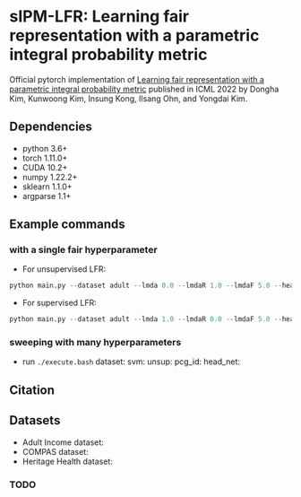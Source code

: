 # sIPM-LFR: Learning fair representation with a parametric integral probability metric

Official pytorch implementation of [Learning fair representation with a parametric integral probability metric](https://arxiv.org/abs/2202.02943) published in ICML 2022 by Dongha Kim, Kunwoong Kim, Insung Kong, Ilsang Ohn, and Yongdai Kim.


## Dependencies

- python 3.6+
- torch 1.11.0+
- CUDA 10.2+
- numpy 1.22.2+
- sklearn 1.1.0+
- argparse 1.1+

## Example commands

### with a single fair hyperparameter
- For unsupervised LFR:
```python
python main.py --dataset adult --lmda 0.0 --lmdaR 1.0 --lmdaF 5.0 --head_net 1smooth
```
- For supervised LFR:
```python
python main.py --dataset adult --lmda 1.0 --lmdaR 0.0 --lmdaF 5.0 --head_net 1smooth
```

### sweeping with many hyperparameters
- run ```./execute.bash```
dataset:
svm: 
unsup:
pcg_id:
head_net:


## Citation

## Datasets
- Adult Income dataset: 
- COMPAS dataset: 
- Heritage Health dataset: 

### TODO


